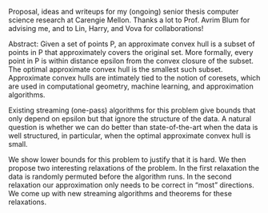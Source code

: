 Proposal, ideas and writeups for my (ongoing) senior thesis computer science research at Carengie Mellon. Thanks a lot to Prof. Avrim Blum for advising me, and to Lin, Harry, and Vova for collaborations!

Abstract: Given a set of points P, an approximate convex hull is a subset of points in P that approximately covers the original set. More formally, every point in P is within distance epsilon from the convex closure of the subset. The optimal approximate convex hull is the smallest such subset. Approximate convex hulls are intimately tied to the notion of coresets, which are used in computational geometry, machine learning, and approximation algorithms.

Existing streaming (one-pass) algorithms for this problem give bounds that only depend on epsilon but that ignore the structure of the data. A natural question is whether we can do better than state-of-the-art when the data is well structured, in particular, when the optimal approximate convex hull is small. 

We show lower bounds for this problem to justify that it is hard. We then propose two interesting relaxations of the problem. In the first relaxation the data is randomly permuted before the algorithm runs. In the second relaxation our approximation only needs to be correct in “most” directions. We  come up with new streaming algorithms and theorems for these relaxations.


